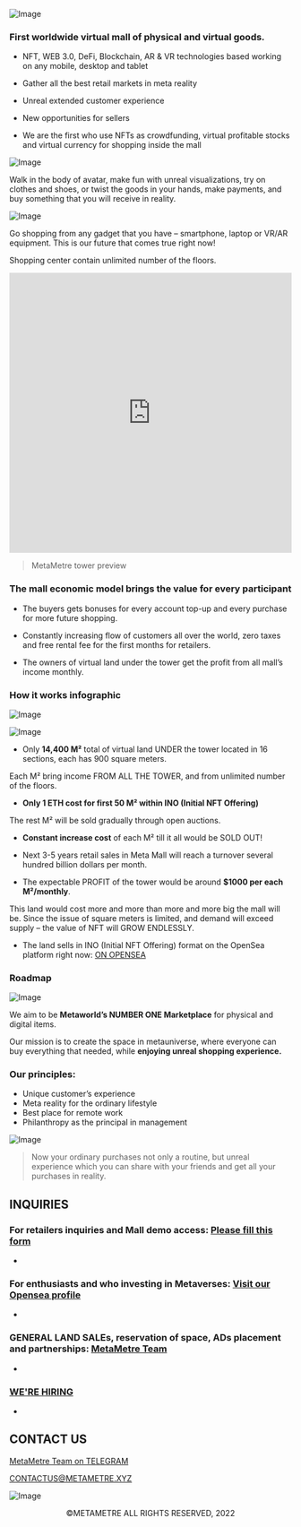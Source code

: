 ![Image](https://github.com/MetaMetre/welcome/blob/master/Images/HighresScreenshot00010.png?raw=true)

### First worldwide virtual mall of physical and virtual goods.

-	NFT, WEB 3.0, DeFi, Blockchain, AR & VR technologies based working on any mobile, desktop and tablet

-	Gather all the best retail markets in meta reality

-	Unreal extended customer experience

-	New opportunities for sellers

-	We are the first who use NFTs as crowdfunding, virtual profitable stocks and virtual currency for shopping inside the mall

![Image](https://github.com/MetaMetre/welcome/blob/master/Images/HighresScreenshot00050.png?raw=true)


Walk in the body of avatar, make fun with unreal visualizations, try on clothes and shoes, or twist the goods in your hands, make payments, and buy something that you will receive in reality.

![Image](https://github.com/MetaMetre/welcome/blob/master/Images/HighresScreenshot00026.png?raw=true)

Go shopping from any gadget that you have – smartphone, laptop or VR/AR equipment.
This is our future that comes true right now!

Shopping center contain unlimited number of the floors.

<center><iframe width="100%" height="500" src="https://www.youtube.com/embed/abCTG6CxyFk" frameborder="0" allow="autoplay; encrypted-media" allowfullscreen></iframe></center>

>MetaMetre tower preview



### The mall economic model brings the value for every participant

-	The buyers gets bonuses for every account top-up and every purchase for more future shopping.

-	Constantly increasing flow of customers all over the world, zero taxes and free rental fee for the first months for retailers.

-	The owners of virtual land under the tower get the profit from all mall’s income monthly.




### How it works infographic

![Image](https://github.com/MetaMetre/welcome/blob/master/Images/how%20it%20works.png?raw=true)

![Image](https://github.com/MetaMetre/welcome/blob/master/Images/S16.jpg?raw=true)

-	Only **14,400 М²** total of virtual land UNDER the tower located in 16 sections, each has 900 square meters.

Each М² bring income FROM ALL THE TOWER, and from unlimited number of the floors.

-	**Only 1 ETH cost for first 50 М² within INO (Initial NFT Offering)**
	
The rest М² will be sold gradually through open auctions.

-	**Constant increase cost** of each М² till it all would be SOLD OUT!

-	Next 3-5 years retail sales in Meta Mall will reach a turnover several hundred billion dollars per month.

-	The expectable PROFIT of the tower would be around **$1000 per each М²/monthly**.

This land would cost more and more than more and more big the mall will be. Since the issue of square meters is limited, and demand will exceed supply – the value of NFT will GROW ENDLESSLY.

-  The land sells in INO (Initial NFT Offering) format on the OpenSea platform right now: [ON OPENSEA](https://opensea.io/MetaMetre)




### Roadmap

![Image](https://github.com/MetaMetre/welcome/blob/master/Images/RMpart8.jpg?raw=true)



We aim to be **Metaworld’s NUMBER ONE Marketplace** for physical and digital items.

Our mission is to create the space in metauniverse, where everyone can buy everything that needed, while **enjoying unreal shopping experience.** 


### Our principles:
-	Unique customer’s experience
-	Meta reality for the ordinary lifestyle
-	Best place for remote work
-	Philanthropy as the principal in management

![Image](https://github.com/MetaMetre/welcome/blob/master/Images/HighresScreenshot00043.png?raw=true)

>Now your ordinary purchases not only a routine, but unreal experience which you can share with your friends and get all your purchases in reality. 



## INQUIRIES

### For retailers inquiries and Mall demo access: [Please fill this form](https://lnkd.in/eWS8g2Zz)
- 

### For enthusiasts and who investing in Metaverses: [Visit our Opensea profile](https://lnkd.in/eDqgaK3N)
- 

### GENERAL LAND SALEs, reservation of space, ADs placement and partnerships: [MetaMetre Team](https://t.me/MetaMetre_team)
- 

### [WE'RE HIRING](https://lnkd.in/erk6sHUP) 

- 



## CONTACT US

[MetaMetre Team on TELEGRAM](https://t.me/MetaMetre_team)

[CONTACTUS@METAMETRE.XYZ](mailto:contactus@metametre.xyz)

![Image](https://github.com/MetaMetre/welcome/blob/master/Images/200x61.png?raw=true)

<center>©METAMETRE ALL RIGHTS RESERVED, 2022</center>
